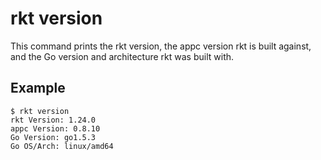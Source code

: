 # rkt version

This command prints the rkt version, the appc version rkt is built against, and the Go version and architecture rkt was built with.

## Example

```
$ rkt version
rkt Version: 1.24.0
appc Version: 0.8.10
Go Version: go1.5.3
Go OS/Arch: linux/amd64
